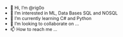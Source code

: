 - 👋 Hi, I’m @rig0o
- 👀 I’m interested in ML, Data Bases SQL and NOSQL
- 🌱 I’m currently learning C# and Python
- 💞️ I’m looking to collaborate on ...
- 📫 How to reach me ...

<!---
rig0o/rig0o is a ✨ special ✨ repository because its `README.md` (this file) appears on your GitHub profile.
You can click the Preview link to take a look at your changes.
--->
